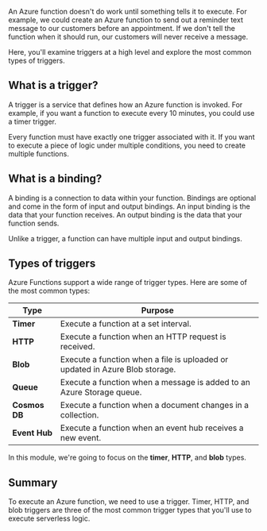An Azure function doesn't do work until something tells it to execute. For example, we could create an Azure function to send out a reminder text message to our customers before an appointment. If we don't tell the function when it should run, our customers will never receive a message.

Here, you'll examine triggers at a high level and explore the most common types of triggers.

## What is a trigger?

A trigger is a service that defines how an Azure function is invoked. For example, if you want a function to execute every 10 minutes, you could use a timer trigger.

Every function must have exactly one trigger associated with it. If you want to execute a piece of logic under multiple conditions, you need to create multiple functions.

## What is a binding?

A binding is a connection to data within your function. Bindings are optional and come in the form of input and output bindings. An input binding is the data that your function receives. An output binding is the data that your function sends.

Unlike a trigger, a function can have multiple input and output bindings.

## Types of triggers

Azure Functions support a wide range of trigger types. Here are some of the most common types:

| Type | Purpose |
| --- | --- |
| **Timer** | Execute a function at a set interval. |
| **HTTP** | Execute a function when an HTTP request is received. |
| **Blob** | Execute a function when a file is uploaded or updated in Azure Blob storage. |
| **Queue** | Execute a function when a message is added to an Azure Storage queue. |
| **Cosmos DB** | Execute a function when a document changes in a collection. |
| **Event Hub** | Execute a function when an event hub receives a new event. |

In this module, we're going to focus on the **timer**, **HTTP**, and **blob** types.

## Summary

To execute an Azure function, we need to use a trigger. Timer, HTTP, and blob triggers are three of the most common trigger types that you'll use to execute serverless logic.
